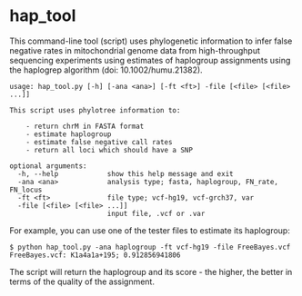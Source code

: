 hap_tool
========

This command-line tool (script) uses phylogenetic information to infer false negative rates in mitochondrial genome data from high-throughput sequencing experiments using estimates of haplogroup assignments using the haplogrep algorithm (doi: 10.1002/humu.21382).


```
usage: hap_tool.py [-h] [-ana <ana>] [-ft <ft>] -file [<file> [<file> ...]]

This script uses phylotree information to: 

	- return chrM in FASTA format
	- estimate haplogroup
	- estimate false negative call rates
	- return all loci which should have a SNP

optional arguments:
  -h, --help            show this help message and exit
  -ana <ana>            analysis type; fasta, haplogroup, FN_rate, FN_locus
  -ft <ft>              file type; vcf-hg19, vcf-grch37, var
  -file [<file> [<file> ...]]
                        input file, .vcf or .var
```

For example, you can use one of the tester files to estimate its haplogroup:

```
$ python hap_tool.py -ana haplogroup -ft vcf-hg19 -file FreeBayes.vcf
FreeBayes.vcf: K1a4a1a+195; 0.912856941806
```

The script will return the haplogroup and its score - the higher, the better in terms of the quality of the assignment.
